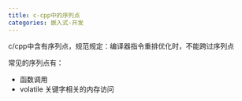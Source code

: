 ```yaml
---
title: c-cpp中的序列点
categories: 嵌入式-开发
---
```

c/cpp中含有序列点，规范规定：编译器指令重排优化时，不能跨过序列点

常见的序列点有：
- 函数调用
- volatile 关键字相关的内存访问
